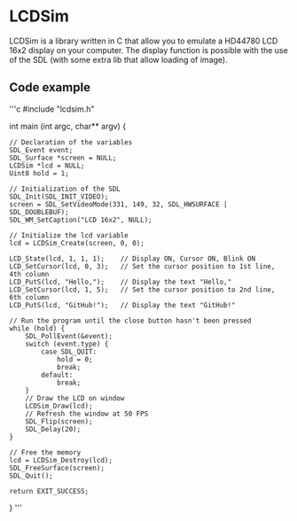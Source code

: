 # LCDSim

LCDSim is a library written in C that allow you to emulate a HD44780 LCD 16x2 display on your computer. The display function is possible with the use of the SDL (with some extra lib that allow loading of image).

## Code example

'''c
#include "lcdsim.h"

int main (int argc, char** argv) {

    // Declaration of the variables
    SDL_Event event;
    SDL_Surface *screen = NULL;
    LCDSim *lcd = NULL;
    Uint8 hold = 1;

    // Initialization of the SDL
    SDL_Init(SDL_INIT_VIDEO);
    screen = SDL_SetVideoMode(331, 149, 32, SDL_HWSURFACE | SDL_DOUBLEBUF);
    SDL_WM_SetCaption("LCD 16x2", NULL);

    // Initialize the lcd variable
    lcd = LCDSim_Create(screen, 0, 0);

    LCD_State(lcd, 1, 1, 1);    // Display ON, Cursor ON, Blink ON
    LCD_SetCursor(lcd, 0, 3);   // Set the cursor position to 1st line, 4th column
    LCD_PutS(lcd, "Hello,");    // Display the text "Hello,"
    LCD_SetCursor(lcd, 1, 5);   // Set the cursor position to 2nd line, 6th column
    LCD_PutS(lcd, "GitHub!");   // Display the text "GitHub!"

    // Run the program until the close button hasn't been pressed
    while (hold) {
        SDL_PollEvent(&event);
        switch (event.type) {
            case SDL_QUIT:
                hold = 0;
                break;
            default:
                break;
        }
        // Draw the LCD on window
        LCDSim_Draw(lcd);
        // Refresh the window at 50 FPS
        SDL_Flip(screen);
        SDL_Delay(20);
    }

    // Free the memory
    lcd = LCDSim_Destroy(lcd);
    SDL_FreeSurface(screen);
    SDL_Quit();

    return EXIT_SUCCESS;

}
'''
